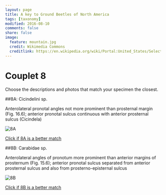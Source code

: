 ```yaml
---
layout: page
title: A key to Ground Beetles of North America
tags: [taxonomy]
modified: 2016-08-10
comments: false
share: false
image:
  feature: mountain.jpg
  credit: Wikimedia Commons
  creditlink: https://en.wikipedia.org/wiki/Portal:United_States/Selected_panorama#/media/File:Mount_Ellinor,_Mount_Washington_Panorama.jpg
---
```


# Couplet 8


Choose the descriptions and photos that match your specimen the closest. 

##8A: Cicindelini sp. 

Anterolateral pronotal angles not more prominent than prosternal margin (Fig. 16.6); anterior pronotal sulcus continuous with anterior prosternal sulcus (Cicindela)

![8A](//klevan.github.io/images/keyfigs/Key1_8_8A.png)

[Click if 8A is a better match](https://en.wikipedia.org/wiki/Cicindelini)


##8B: Carabidae sp. 

Anterolateral angles of pronotum more prominent than anterior margins of prosternum (Fig. 15.6); anterior pronotal sulcus separated from anterior prosternal sulcus and also from prosterno-episternal sulcus

![8B](//klevan.github.io/images/keyfigs/Key1_8_8B.png)

[Click if 8B is a better match](//klevan.github.io/dynamicTaxonomy/Key1_9)

